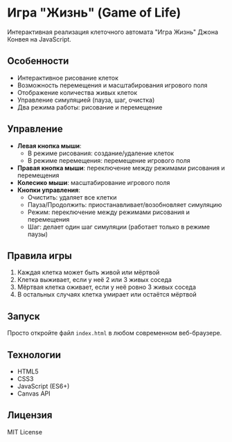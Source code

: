 # Игра "Жизнь" (Game of Life)

Интерактивная реализация клеточного автомата "Игра Жизнь" Джона Конвея на JavaScript.

## Особенности

- Интерактивное рисование клеток
- Возможность перемещения и масштабирования игрового поля
- Отображение количества живых клеток
- Управление симуляцией (пауза, шаг, очистка)
- Два режима работы: рисование и перемещение

## Управление

- **Левая кнопка мыши**: 
  - В режиме рисования: создание/удаление клеток
  - В режиме перемещения: перемещение игрового поля
- **Правая кнопка мыши**: переключение между режимами рисования и перемещения
- **Колесико мыши**: масштабирование игрового поля
- **Кнопки управления**:
  - Очистить: удаляет все клетки
  - Пауза/Продолжить: приостанавливает/возобновляет симуляцию
  - Режим: переключение между режимами рисования и перемещения
  - Шаг: делает один шаг симуляции (работает только в режиме паузы)

## Правила игры

1. Каждая клетка может быть живой или мёртвой
2. Клетка выживает, если у неё 2 или 3 живых соседа
3. Мёртвая клетка оживает, если у неё ровно 3 живых соседа
4. В остальных случаях клетка умирает или остаётся мёртвой

## Запуск

Просто откройте файл `index.html` в любом современном веб-браузере.

## Технологии

- HTML5
- CSS3
- JavaScript (ES6+)
- Canvas API 

## Лицензия
MIT License
